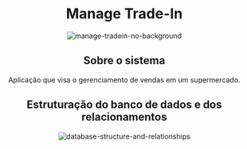 <div align="center">
  <h1>
    Manage Trade-In
  </h1>

  <div>
    <img src="https://i.ibb.co/4Ny4qdC/manage-tradein-no-background.png" alt="manage-tradein-no-background" border="0">
  </div>

  <h2>
    Sobre o sistema
  </h2>

  <p>
    Aplicação que visa o gerenciamento de vendas em um supermercado.
  </p>

  <h2>
    Estruturação do banco de dados e dos relacionamentos
  </h2>

  <img src="https://i.ibb.co/nMg82Wx/database-structure-and-relationships.png" alt="database-structure-and-relationships" border="0">
</div>